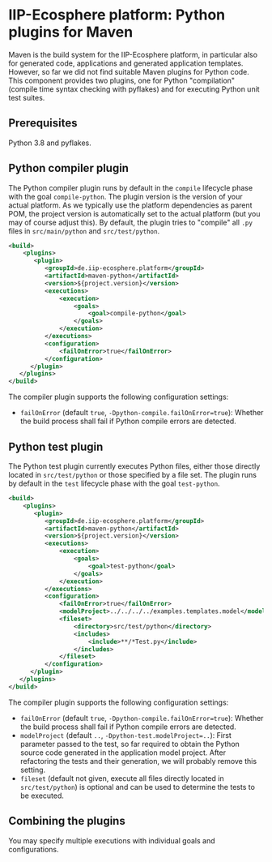 # IIP-Ecosphere platform: Python plugins for Maven

Maven is the build system for the IIP-Ecosphere platform, in particular also for generated code, applications and generated application templates. However, so far we did not find suitable Maven plugins for Python code. This component provides two plugins, one for Python "compilation" (compile time syntax checking with pyflakes) and for executing Python unit test suites.

## Prerequisites

Python 3.8 and pyflakes.

## Python compiler plugin

The Python compiler plugin runs by default in the `compile` lifecycle phase with the goal `compile-python`. The plugin version is the version of your actual platform. As we typically use the platform dependencies as parent POM, the project version is automatically set to the actual platform (but you may of course adjust this). By default, the plugin tries to "compile" all `.py` files in `src/main/python` and `src/test/python`.

  ```xml
  <build>
      <plugins>
         <plugin>
            <groupId>de.iip-ecosphere.platform</groupId>
            <artifactId>maven-python</artifactId>
            <version>${project.version}</version>
            <executions>
                <execution>
                    <goals>
                        <goal>compile-python</goal>
                    </goals>
                </execution>
            </executions>
            <configuration>
                <failOnError>true</failOnError>
            </configuration>
        </plugin>
     </plugins>
  </build>
  ```

The compiler plugin supports the following configuration settings:
  - `failOnError` (default `true`, `-Dpython-compile.failOnError=true`): Whether the build process shall fail if Python compile errors are detected.
  
  
## Python test plugin

The Python test plugin currently executes Python files, either those directly located in `src/test/python` or those specified by a file set. The plugin runs by default in the `test` lifecycle phase with the goal `test-python`.

  ```xml
  <build>
      <plugins>
         <plugin>
            <groupId>de.iip-ecosphere.platform</groupId>
            <artifactId>maven-python</artifactId>
            <version>${project.version}</version>
            <executions>
                <execution>
                    <goals>
                        <goal>test-python</goal>
                    </goals>
                </execution>
            </executions>
            <configuration>
                <failOnError>true</failOnError>
                <modelProject>../../../../examples.templates.model</modelProject>
                <fileset>
                    <directory>src/test/python</directory>
                    <includes>
                        <include>**/*Test.py</include>
                    </includes>
                </fileset>                    
            </configuration>
        </plugin>
     </plugins>
  </build>
  ```

The compiler plugin supports the following configuration settings:
  - `failOnError` (default `true`, `-Dpython-compile.failOnError=true`): Whether the build process shall fail if Python compile errors are detected.
  - `modelProject` (default `..`, `-Dpython-test.modelProject=..`): First parameter passed to the test, so far required to obtain the Python source code generated in the application model project. After refactoring the tests and their generation, we will probably remove this setting.
  - `fileset` (default not given, execute all files directly located in `src/test/python`) is optional and can be used to determine the tests to be executed.
  
## Combining the plugins

You may specify multiple executions with individual goals and configurations.
  